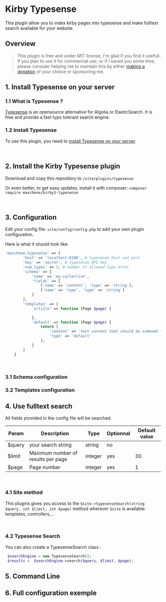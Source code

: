 # Kirby Typesense

This plugin allow you to index kirby pages into typesense and make fulltext search available for your website.

## Overview

> This plugin is free and under MIT license, I'm glad if you find it usefull. If you plan to use it for commercial use,
> or if I saved you some time,
> please consider helping me to maintain this by either [making a donation](https://www.paypal.com/paypalme/maximechene)
> of your choice or sponsoring me.

## 1. Install Typesense on your server

### 1.1 What is Typesense ?

[Typesense](https://typesense.org) is an opensource alternative for Algolia or ElasticSearch. It is free and provide a
fast typo tolerant search engine.

### 1.2 Install Typesense

To use this plugin, you need
to [install Typesense on your server](https://typesense.org/docs/guide/install-typesense.html).

<br/>

## 2. Install the Kirby Typesense plugin

Download and copy this repository to ```/site/plugins/typesense```

Or even better, to get easy updates, install it with composer: ```composer require maxchene/kirby3-typesense```

<br/>

## 3. Configuration

Edit your config file: ```site/config/config.php``` to add your own plugin configuration.

Here is what it should look like:

```php
'maxchene.typesense' => [
        'host' => 'localhost:8108', # typesense host and port
        'key' => 'secret', # typesense API key
        'num_typos' => 2, # number of allowed typo error
        'schema' => [
            'name' => 'my-collection',
            'fields' => [
                ['name' => 'content', 'type' => 'string'],
                ['name' => 'type', 'type' => 'string']
            ]
        ],
        'templates' => [
            'article' => function (Page $page) {

            },
            'default' => function (Page $page) {
                return [
                    'content' => 'text content that should be indexed for fulltext search',
                    'type' => 'default'
                ];
            }
        ]
    ]
```

<br/>

### 3.1 Schema configuration

### 3.2 Templates configuration

## 4. Use fulltext search

All fields provided in the config file will be searched.

| Param  | Description                        | Type    | Optionnal | Default value |
|--------|------------------------------------|---------|-----------|---------------|
| $query | your search string                 | string  | no        |               |
| $limit | Maximum number of results per page | integer | yes       | 30            |
| $page  | Page number                        | integer | yes       | 1             |

<br>

### 4.1 Site method

This plugins gives you access to the ```$site->typesenseSearch(string $query, int $limit, int $page)``` method
wherever ```$site``` is available: templates, controllers,...

<br>

### 4.2 Typesense Search

You can also create a TypesenseSearch class :

````php
 $searchEngine = new TypesenseSearch();
 $results =  $searchEngine->search($query, $limit, $page);

````

## 5. Command Line

## 6. Full configuration exemple
